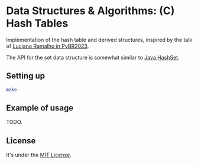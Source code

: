 # Data Structures & Algorithms: (C) Hash Tables

Implementation of the hash table and derived structures,
inspired by the talk of
[Luciano Ramalho in PyBR2023](https://youtu.be/JfyB2YGRuDw?list=PLDC3uVLxaEQ1Bkj73iMqDTd8uDzTfjyzu&t=891).

The API for the set data structure is somewhat similar
to [Java HashSet](https://docs.oracle.com/javase/8/docs/api/java/util/HashSet.html).

## Setting up

```sh
make
```

## Example of usage

TODO.

## License

It's under the [MIT License](https://github.com/Mazuh/dsa-c-hashtables/blob/main/LICENSE).
